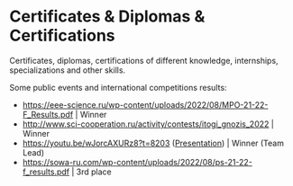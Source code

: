 # Certificates & Diplomas & Certifications

Certificates, diplomas, certifications of different knowledge, internships, specializations and other skills.

Some public events and international competitions results:
- https://eee-science.ru/wp-content/uploads/2022/08/MPO-21-22-F_Results.pdf | Winner
- http://www.sci-cooperation.ru/activity/contests/itogi_gnozis_2022 | Winner
- https://youtu.be/wJorcAXURz8?t=8203 ([Presentation](https://github.com/EnterSub/Other_Projects/blob/main/Presentation_ImageFinder.pdf)) | Winner (Team Lead)
- https://sowa-ru.com/wp-content/uploads/2022/08/ps-21-22-f_results.pdf | 3rd place

